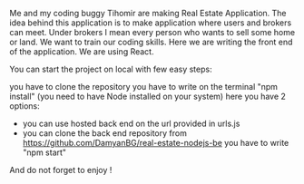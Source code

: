 Me and my coding buggy Tihomir are making Real Estate Application. The idea behind this application is to make application where users and brokers can meet. Under brokers I mean every person who wants to sell some home or land. We want to train our coding skills. Here we are writing the front end of the application. We are using React.

You can start the project on local with few easy steps:

you have to clone the repository
you have to write on the terminal "npm install" (you need to have Node installed on your system)
here you have 2 options: 
 - you can use hosted back end on the url provided in urls.js
 - you can clone the back end repository from https://github.com/DamyanBG/real-estate-nodejs-be 
you have to write "npm start"

And do not forget to enjoy !